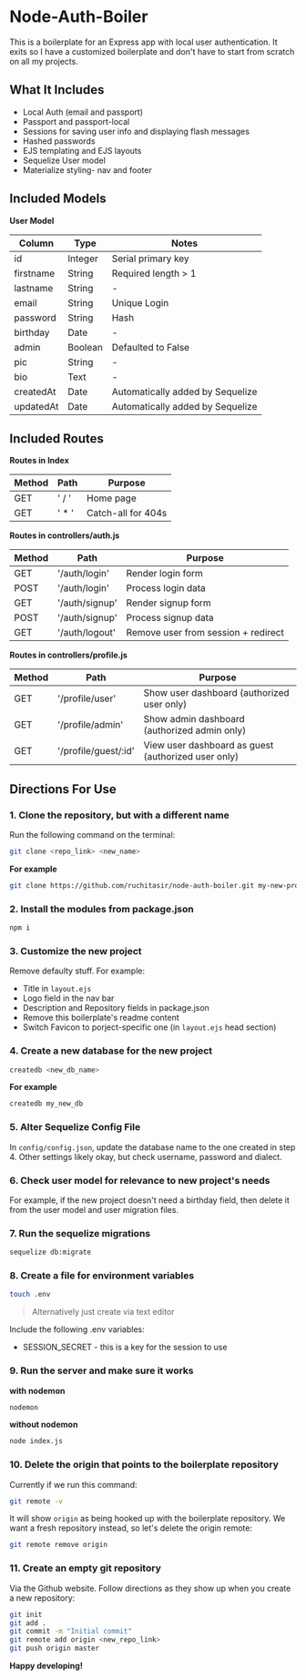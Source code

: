 # Node-Auth-Boiler
This is a boilerplate for an Express app with local user authentication. It exits so I have a customized boilerplate and don't have to start from scratch on all my projects.

## What It Includes

* Local Auth (email and passport)
* Passport and passport-local
* Sessions for saving user info and displaying flash messages
* Hashed passwords
* EJS templating and EJS layouts
* Sequelize User model
* Materialize styling- nav and footer

## Included Models

**User Model**

|  Column | Type | Notes |
|----------------|---------------|------------------------|
| id | Integer | Serial primary key | 
| firstname | String | Required length > 1 |
| lastname | String | - |
| email | String | Unique Login |
| password |String | Hash |
| birthday | Date | - |
| admin | Boolean | Defaulted to False |
| pic | String | - |
| bio | Text | - |
| createdAt | Date | Automatically added by Sequelize |
| updatedAt | Date | Automatically added by Sequelize |


## Included Routes

**Routes in Index**

| Method | Path | Purpose |
|------------|------------------------------|------------------------|
| GET | ' /  ' | Home page |
| GET | ' * ' | Catch-all for 404s |

**Routes in controllers/auth.js**

| Method | Path | Purpose |
|------------|------------------------------|------------------------|
| GET | '/auth/login' | Render login form |
| POST | '/auth/login' | Process login data |
| GET | '/auth/signup' | Render signup form |
| POST | '/auth/signup' | Process signup data |
| GET | '/auth/logout' | Remove user from session + redirect |

**Routes in controllers/profile.js**

| Method | Path | Purpose |
|------------|------------------------------|------------------------|
| GET | '/profile/user' | Show user dashboard (authorized user only) |
| GET | '/profile/admin' | Show admin dashboard (authorized admin only) |
| GET | '/profile/guest/:id' | View user dashboard as guest (authorized user only) |

## Directions For Use

### 1. Clone the repository, but with a different name

Run the following command on the terminal:

```sh
git clone <repo_link> <new_name>
```
**For example**

```sh
git clone https://github.com/ruchitasir/node-auth-boiler.git my-new-project
```

### 2. Install the modules from package.json

```sh
npm i
```

### 3. Customize the new project

Remove defaulty stuff. For example:

* Title in `layout.ejs`
* Logo field in the nav bar
* Description and Repository fields in package.json
* Remove this boilerplate's readme content
* Switch Favicon to porject-specific one (in `layout.ejs` head section)

### 4. Create a new database for the new project

```sh
createdb <new_db_name>
```

**For example**

```sh
createdb my_new_db
```

### 5. Alter Sequelize Config File

In `config/config.json`, update the database name to the one created in step 4. Other settings likely okay, but check username, password and dialect.

### 6. Check user model for relevance to new project's needs

For example, if the new project doesn't need a birthday field, then delete it from the user model and user migration files.

### 7. Run the sequelize migrations

```sh
sequelize db:migrate
```
### 8. Create a file for environment variables

```sh
touch .env
```

> Alternatively just create via text editor

Include the following .env variables:

* SESSION_SECRET - this is a key for the session to use

### 9. Run the server and make sure it works

**with nodemon**

```sh
nodemon
```

**without nodemon**

```sh
node index.js
```

### 10. Delete the origin that points to the boilerplate repository

Currently if we run this command:

```sh
git remote -v
```

It will show `origin` as being hooked up with the boilerplate repository. We want a fresh repository instead, so let's delete the origin remote:


```sh
git remote remove origin
```

### 11. Create an empty git repository

Via the Github website. Follow directions as they show up when you create a new repository:

```sh
git init
git add .
git commit -m "Initial commit"
git remote add origin <new_repo_link>
git push origin master
```

**Happy developing!**









